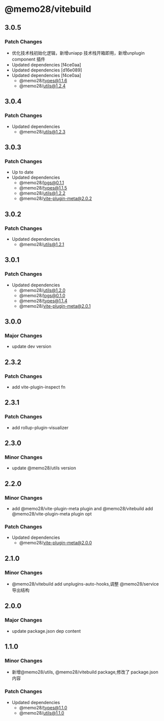 # @memo28/vitebuild

## 3.0.5

### Patch Changes

- 优化技术栈初始化逻辑，新增uniapp 技术栈开箱即用，新增unplugin component 插件
- Updated dependencies [f4ce0aa]
- Updated dependencies [d16e089]
- Updated dependencies [f4ce0aa]
  - @memo28/types@1.1.6
  - @memo28/utils@1.2.4

## 3.0.4

### Patch Changes

- Updated dependencies
  - @memo28/utils@1.2.3

## 3.0.3

### Patch Changes

- Up to date
- Updated dependencies
  - @memo28/logs@0.1.1
  - @memo28/types@1.1.5
  - @memo28/utils@1.2.2
  - @memo28/vite-plugin-meta@2.0.2

## 3.0.2

### Patch Changes

- Updated dependencies
  - @memo28/utils@1.2.1

## 3.0.1

### Patch Changes

- Updated dependencies
  - @memo28/utils@1.2.0
  - @memo28/logs@0.1.0
  - @memo28/types@1.1.4
  - @memo28/vite-plugin-meta@2.0.1

## 3.0.0

### Major Changes

- update dev version

## 2.3.2

### Patch Changes

- add vite-plugin-inspect fn

## 2.3.1

### Patch Changes

- add rollup-plugin-visualizer

## 2.3.0

### Minor Changes

- update @memo28/utils version

## 2.2.0

### Minor Changes

- add @memo28/vite-plugin-meta plugin and @memo28/vitebuild add @memo28/vite-plugin-meta plugin opt

### Patch Changes

- Updated dependencies
  - @memo28/vite-plugin-meta@2.0.0

## 2.1.0

### Minor Changes

- @memo28/vitebuild add unplugins-auto-hooks,调整 @memo28/service 导出结构

## 2.0.0

### Major Changes

- update package.json dep content

## 1.1.0

### Minor Changes

- 新增@memo28/utils, @memo28/vitebuild package,修改了 package.json 内容

### Patch Changes

- Updated dependencies
  - @memo28/types@1.1.0
  - @memo28/utils@1.1.0
